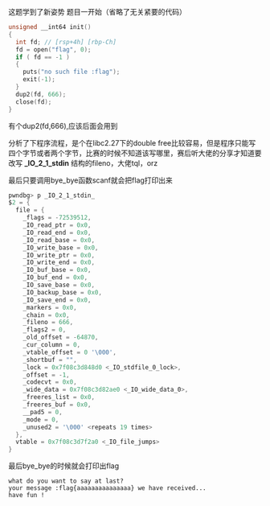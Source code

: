 这题学到了新姿势
题目一开始（省略了无关紧要的代码）
```c
unsigned __int64 init()
{
  int fd; // [rsp+4h] [rbp-Ch]
  fd = open("flag", 0);
  if ( fd == -1 )
  {
    puts("no such file :flag");
    exit(-1);
  }
  dup2(fd, 666);
  close(fd);
}
```
有个dup2(fd,666),应该后面会用到

分析了下程序流程，是个在libc2.27下的double free比较容易，但是程序只能写四个字节或者两个字节，比赛的时候不知道该写哪里，赛后听大佬的分享才知道要改写 **_IO_2_1_stdin** 结构的fileno，大佬tql，orz

最后只要调用bye_bye函数scanf就会把flag打印出来

```c
pwndbg> p _IO_2_1_stdin_
$2 = {
  file = {
    _flags = -72539512, 
    _IO_read_ptr = 0x0, 
    _IO_read_end = 0x0, 
    _IO_read_base = 0x0, 
    _IO_write_base = 0x0, 
    _IO_write_ptr = 0x0, 
    _IO_write_end = 0x0, 
    _IO_buf_base = 0x0, 
    _IO_buf_end = 0x0, 
    _IO_save_base = 0x0, 
    _IO_backup_base = 0x0, 
    _IO_save_end = 0x0, 
    _markers = 0x0, 
    _chain = 0x0, 
    _fileno = 666, 
    _flags2 = 0, 
    _old_offset = -64870, 
    _cur_column = 0, 
    _vtable_offset = 0 '\000', 
    _shortbuf = "", 
    _lock = 0x7f08c3d848d0 <_IO_stdfile_0_lock>, 
    _offset = -1, 
    _codecvt = 0x0, 
    _wide_data = 0x7f08c3d82ae0 <_IO_wide_data_0>, 
    _freeres_list = 0x0, 
    _freeres_buf = 0x0, 
    __pad5 = 0, 
    _mode = 0, 
    _unused2 = '\000' <repeats 19 times>
  }, 
  vtable = 0x7f08c3d7f2a0 <_IO_file_jumps>
}

```
最后bye_bye的时候就会打印出flag
```shell
what do you want to say at last? 
your message :flag{aaaaaaaaaaaaaaa} we have received...
have fun !
```


